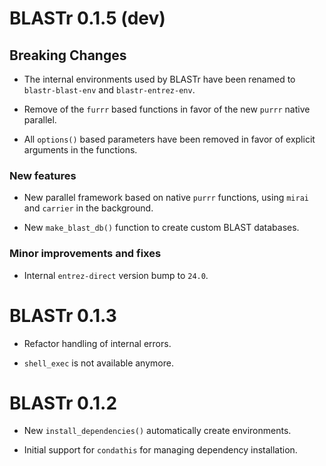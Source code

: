 # BLASTr 0.1.5 (dev)

## Breaking Changes

* The internal environments used by BLASTr have been renamed to `blastr-blast-env` and `blastr-entrez-env`.

* Remove of the `furrr` based functions in favor of the new `purrr` native parallel.

* All `options()` based parameters have been removed in favor of explicit arguments in the functions.

### New features

* New parallel framework based on native `purrr` functions,
  using `mirai` and `carrier` in the background.

* New `make_blast_db()` function to create custom BLAST databases.

### Minor improvements and fixes

* Internal `entrez-direct` version bump to `24.0`.

# BLASTr 0.1.3

* Refactor handling of internal errors.

* `shell_exec` is not available anymore.

# BLASTr 0.1.2

* New `install_dependencies()` automatically create environments.

* Initial support for `condathis` for managing dependency installation.
